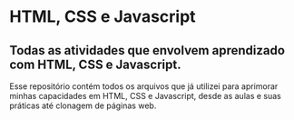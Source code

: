 # HTML, CSS e Javascript

## Todas as atividades que envolvem aprendizado com HTML, CSS e Javascript.

Esse repositório contém todos os arquivos que já utilizei para aprimorar minhas capacidades em HTML, CSS e Javascript, desde as aulas e suas práticas até clonagem de páginas web.
